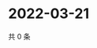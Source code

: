 # 2022-03-21

共 0 条

<!-- BEGIN WEIBO -->
<!-- 最后更新时间 Mon Mar 21 2022 02:01:26 GMT+0800 (China Standard Time) -->

<!-- END WEIBO -->
